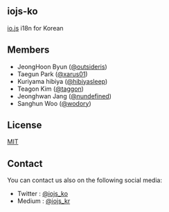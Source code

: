 ## iojs-ko
[io.js](https://iojs.org/) i18n for Korean

## Members
- JeongHoon Byun ([@outsideris](http://github.com/outsideris))
- Taegun Park ([@xarus01](https://github.com/xarus01))
- Kuriyama hibiya ([@hibiyasleep](https://github.com/hibiyasleep))
- Teagon Kim ([@taggon](https://github.com/taggon))
- Jeonghwan Jang ([@nundefined](https://github.com/nundefined))
- Sanghun Woo ([@wodory](https://github.com/wodory))

## License
[MIT](https://tldrlegal.com/license/mit-license)

## Contact
You can contact us also on the following social media:
- Twitter : [@iojs_ko](https://twitter.com/iojs_ko)
- Medium : [@iojs_kr](https://medium.com/@iojs_kr)

